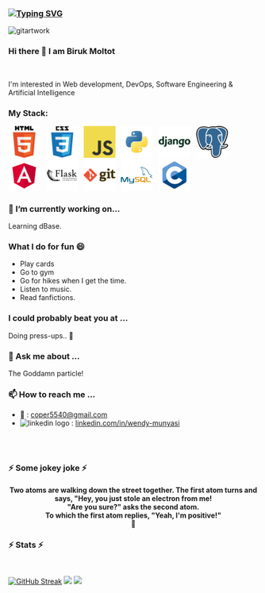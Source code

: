 ### [![Typing SVG](https://readme-typing-svg.herokuapp.com?font=comfortaa&color=016EEA&size=24&width=500&lines=+Software+Engineer;Full-Stack+Web+Developer!;Student)](https://git.io/typing-svg)

![gitartwork](gitartwork.svg)

### Hi there 👋 I am Biruk Moltot
<br>

I'm interested in Web development, DevOps, Software Engineering & Artificial Intelligence<br>


### My Stack:

<p><img src="https://raw.githubusercontent.com/github/explore/80688e429a7d4ef2fca1e82350fe8e3517d3494d/topics/html/html.png" width="64" height="64" alt="html logo"/> &nbsp <img src="https://raw.githubusercontent.com/github/explore/80688e429a7d4ef2fca1e82350fe8e3517d3494d/topics/css/css.png" width="64" height="64" alt="css logo"> &nbsp <img src="https://raw.githubusercontent.com/github/explore/80688e429a7d4ef2fca1e82350fe8e3517d3494d/topics/javascript/javascript.png" width="64" height="64" alt="javascript logo"> &nbsp <img src="https://raw.githubusercontent.com/github/explore/80688e429a7d4ef2fca1e82350fe8e3517d3494d/topics/python/python.png" width="64" height="64" alt="python logo"> &nbsp <img src="https://raw.githubusercontent.com/github/explore/80688e429a7d4ef2fca1e82350fe8e3517d3494d/topics/django/django.png" width="64" height="64" alt="storybook logo"> &nbsp <img src="https://raw.githubusercontent.com/github/explore/fbceb94436312b6dacde68d122a5b9c7d11f9524/topics/postgresql/postgresql.png" class="rounded-1 mr-3" width="64" height="64" alt="aws"> &nbsp <img src="https://raw.githubusercontent.com/github/explore/80688e429a7d4ef2fca1e82350fe8e3517d3494d/topics/angular/angular.png" class="rounded-1 mr-3" width="64" height="64" alt="angular"> &nbsp <img src="https://raw.githubusercontent.com/github/explore/80688e429a7d4ef2fca1e82350fe8e3517d3494d/topics/flask/flask.png" class="rounded-1 mr-3" width="64" height="64" alt="flask"> &nbsp <img src="https://raw.githubusercontent.com/github/explore/80688e429a7d4ef2fca1e82350fe8e3517d3494d/topics/git/git.png" class="rounded-1 mr-3" width="64" height="64" alt="git"> &nbsp <img src="https://raw.githubusercontent.com/devicons/devicon/master/icons/mysql/mysql-original-wordmark.svg" alt="mysql" height="64"/> &nbsp <img src="https://raw.githubusercontent.com/github/explore/80688e429a7d4ef2fca1e82350fe8e3517d3494d/topics/c/c.png" class="rounded-1 mr-3" width="64" height="64" alt="git"></p> 


### 🔭 I’m currently working on...
Learning dBase.

### What I do for fun 😄 
* Play cards
* Go to gym
* Go for hikes when I get the time.
* Listen to music.
* Read fanfictions.



### I could probably beat you at ...
Doing press-ups.. 💪

### 💬 Ask me about ...
The Goddamn particle!

### 📫 How to reach me ...
* 📧 : coper5540@gmail.com
*  <img src="https://avatars3.githubusercontent.com/u/357098" width="15" height="15" alt="linkedin logo"/> : [linkedin.com/in/wendy-munyasi](https://www.linkedin.com/in/wendy-munyasi/)


<br><br>
### ⚡ Some jokey joke ⚡

<h4 align="center">Two atoms are walking down the street together. The first atom turns and says, "Hey, you just stole an electron from me! <br>
"Are you sure?" asks the second atom. <br>
To which the first atom replies, "Yeah, I'm positive!" <br>
🤣
 </h4>


### ⚡ Stats ⚡
</br>


[![GitHub Streak](https://github-readme-streak-stats.herokuapp.com/?user=hardope)](https://git.io/streak-stats)
<img height="200em" src="https://github-profile-summary-cards.vercel.app/api/cards/repos-per-language?username=tech7895"/>
<img height="200em" src="https://github-profile-summary-cards.vercel.app/api/cards/stats?username=tech7895&theme=github"/>
